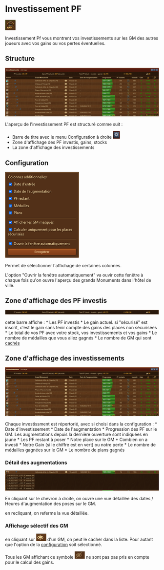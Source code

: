 # Investissement PF

![Îcone](./.images/icon_001.png)

Investissement Pf vous montrent vos investissements sur les GM des autres joueurs avec vos gains ou vos pertes éventuelles.

## Structure

![Structure](./.images/structure.png)

L'aperçu de l'investissement PF est structuré comme suit :

* Barre de titre avec le menu Configuration à droite ![](./.images/Icon_param.png)
* Zone d'affichage des PF investis, gains, stocks
* La zone d'affichage des investissements


## <a name="Configuration"></a>Configuration

![Configuration](./.images/parametre.png)

Permet de sélectionner l'affichage de certaines colonnes.

L'option "Ouvrir la fenêtre automatiquement" va ouvir cette fenêtre à chaque fois qu'on ouvre l'aperçu des grands Monuments dans l'hôtel de ville.

## Zone d'affichage des PF investis

![Info des investissements](./.images/zone_affichage.png)

cette barre affiche :
	* Les PF investis
	* Le gain actuel. si "sécurisé" est inscrit, c'est le gain sans tenir compte des gains des places non sécurisées
	* Le total de vos PF avec votre stock, vos investissements et vos gains
	* Le nombre de médailles que vous allez gagnés
	* Le nombre de GM qui sont [cachés](#cache)


## Zone d'affichage des investissements

![Zone d'affichage](./.images/structure.png)

Chaque investissment est répertorié, avec si choisi dans la configuration :
	* Date d'investissement
	* Date de l'augmentation
	* Progression des PF sur le GM. Les augmentations depuis la dernière ouverture sont indiquées en jaune
	* Les PF restant à poser
	* Notre place sur le GM
	* Combien on a investi
	* Notre Gain (si le chiffre est en vert) ou notre perte
	* Le nombre de médailles gagnées sur le GM
	* Le nombre de plans gagnés


### Détail des augmentations

![Détail des augmentations](./.images/detail.png)

En cliquant sur le chevron à droite, on ouvre une vue détaillée des dates / Heures d'augmentation des poses sur le GM.

en recliquant, on referme la vue détaillée.

### <a name="cache"></a>Affichage sélectif des GM

en cliquant sur ![](./.images/visible.png) d'un GM, on peut le cacher dans la liste. Pour autant que l'option de la [configuration](#Configuration) soit sélectionné.

Tous les GM affichant ce symbole ![](./.images/invisible.png) ne sont pas pas pris en compte pour le calcul des gains.